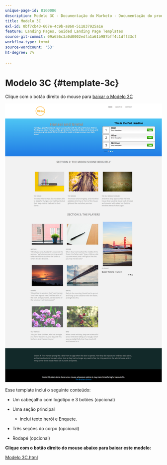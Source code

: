 ```yaml
---
unique-page-id: 8160086
description: Modelo 3C - Documentação do Marketo - Documentação do produto
title: Modelo 3C
exl-id: 0bf7cb43-607e-4c9b-a860-511837925a1e
feature: Landing Pages, Guided Landing Page Templates
source-git-commit: 09a656c3a0d0002edfa1a61b987bff4c1dff33cf
workflow-type: tm+mt
source-wordcount: '53'
ht-degree: 7%

---
```


# Modelo 3C {#template-3c}

Clique com o botão direito do mouse para [baixar o Modelo 3C](https://experienceleague.adobe.com/landing/marketo/lp-templates/template-3c.html?lang=pt-BR)

![](assets/image2015-6-15-11-3a20-3a37.png)

Esse template inclui o seguinte conteúdo:

* Um cabeçalho com logotipo e 3 botões (opcional)
* Uma seção principal

   * inclui texto herói e Enquete.

* Três seções do corpo (opcional)
* Rodapé (opcional)

**Clique com o botão direito do mouse abaixo para baixar este modelo:**

[Modelo 3C.html](https://experienceleague.adobe.com/landing/marketo/lp-templates/template-3c.html?lang=pt-BR)
